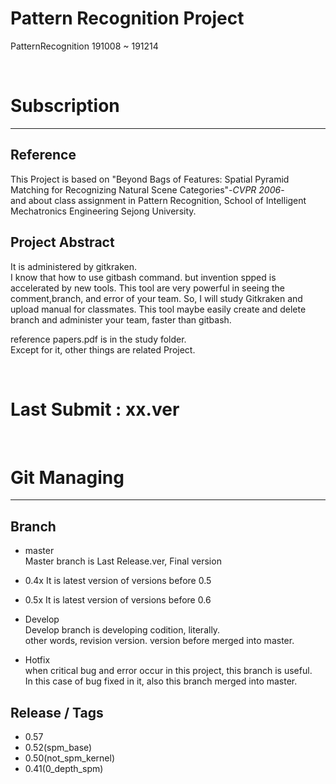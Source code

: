 

# Pattern Recognition Project
PatternRecognition 191008 ~ 191214

</br>

# Subscription  
---

## Reference  
This Project is based on "Beyond Bags of Features: Spatial Pyramid Matching for Recognizing Natural Scene Categories"-_CVPR 2006_-	
and about class assignment in Pattern Recognition, School of Intelligent Mechatronics Engineering Sejong University.  	

## Project Abstract	
It is administered by gitkraken.  	
I know that how to use gitbash command. but invention spped is accelerated by new tools. This tool are very powerful in seeing the comment,branch, and error of your team. So, I will study Gitkraken and upload manual for classmates. This tool maybe easily create and delete branch and administer your team, faster than gitbash.	

reference papers.pdf is in the study folder.  	
Except for it, other things are related Project.  	

</br>

# Last Submit : xx.ver


</br>

# Git Managing
---
## Branch  
- master  
Master branch is Last Release.ver, Final version  

- 0.4x
It is latest version of versions before 0.5

- 0.5x
It is latest version of versions before 0.6

- Develop   	
Develop branch is developing codition, literally. 	
other words, revision version. version before merged into master.  	
  
- Hotfix    	
when critical bug and error occur in this project, this branch is useful.	
In this case of bug fixed in it, also this branch merged into master.

## Release / Tags

- 0.57
- 0.52(spm_base)
- 0.50(not_spm_kernel)
- 0.41(0_depth_spm)

